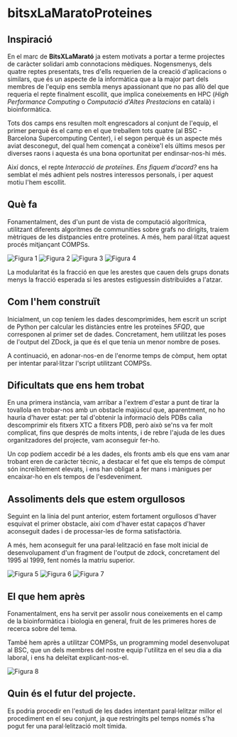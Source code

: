 # bitsxLaMaratoProteines

## Inspiració
En el marc de **BitsXLaMarató** ja estem motivats a portar a terme projectes de caràcter solidari amb connotacions mèdiques. Nogensmenys, dels quatre reptes presentats, tres d'ells requerien de la creació d'aplicacions o similars, que és un aspecte de la informàtica que a la major part dels membres de l'equip ens sembla menys apassionant que no pas allò del que requeria el repte finalment escollit, que implica coneixements en HPC (_High Performance Computing_ o _Computació d'Altes Prestacions_ en català) i bioinformàtica. 

Tots dos camps ens resulten molt engrescadors al conjunt de l'equip, el primer perquè és el camp en el que treballem tots quatre (al BSC - Barcelona Supercomputing Center), i el segon perquè és un aspecte més aviat desconegut, del qual hem començat a conèixe'l els últims mesos per diverses raons i aquesta és una bona oportunitat per endinsar-nos-hi més.

Així doncs, el repte _Interacció de proteïnes. Ens fiquem d’acord?_ ens ha semblat el més adhient pels nostres interessos personals, i per aquest motiu l'hem escollit. 

## Què fa
Fonamentalment, des d'un punt de vista de computació algorítmica, utilitzant diferents algoritmes de communities sobre grafs no dirigits, traiem mètriques de les distpancies entre proteïnes. A més, hem paral·litzat aquest procés mitjançant COMPSs.

![Figura 1](https://challengepost-s3-challengepost.netdna-ssl.com/photos/production/software_photos/001/769/589/datas/gallery.jpg)
![Figura 2](https://challengepost-s3-challengepost.netdna-ssl.com/photos/production/software_photos/001/769/590/datas/gallery.jpg)
![Figura 3](https://challengepost-s3-challengepost.netdna-ssl.com/photos/production/software_photos/001/769/591/datas/gallery.jpg)
![Figura 4](https://challengepost-s3-challengepost.netdna-ssl.com/photos/production/software_photos/001/769/592/datas/gallery.jpg)

La modularitat és la fracció en que les arestes que cauen dels grups donats menys la fracció esperada si les arestes estiguessin distribuïdes a l'atzar.

## Com l'hem construït
Inicialment, un cop teníem les dades descomprimides, hem escrit un script de Python per calcular les distàncies entre les proteïnes _5FQD_, que corresponen al primer set de dades. Concretament, hem utilitzat les poses de l'output del ZDock, ja que és el que tenia un menor nombre de poses.

A continuació, en adonar-nos-en de l'enorme temps de còmput, hem optat per intentar paral·litzar l'script utilitzant COMPSs.

## Dificultats que ens hem trobat
En una primera instància, vam arribar a l'extrem d'estar a punt de tirar la tovallola en trobar-nos amb un obstacle majúscul que, aparentment, no ho hauria d'haver estat: per tal d'obtenir la informació dels PDBs calia descomprimir els fitxers XTC a fitxers PDB, però això se'ns va fer molt complicat, fins que després de molts intents, i de rebre l'ajuda de les dues organitzadores del projecte, vam aconseguir fer-ho.

Un cop podíem accedir bé a les dades, els fronts amb els que ens vam anar trobant eren de caràcter tècnic, a destacar el fet que els temps de còmput són increïblement elevats, i ens han obligat a fer mans i mànigues per encaixar-ho en els tempos de l'esdeveniment.

## Assoliments dels que estem orgullosos
Seguint en la línia del punt anterior, estem fortament orgullosos d'haver esquivat el primer obstacle, així com d'haver estat capaços d'haver aconseguit dades i de processar-les de forma satisfactòria.

A més, hem aconseguit fer una paral·lelització en fase molt inicial de desenvolupament d'un fragment de l'output de zdock, concretament del 1995 al 1999, fent només la matriu superior.

![Figura 5](https://challengepost-s3-challengepost.netdna-ssl.com/photos/production/software_photos/001/769/549/datas/original.png)
![Figura 6](https://challengepost-s3-challengepost.netdna-ssl.com/photos/production/software_photos/001/769/546/datas/gallery.jpg)
![Figura 7](https://challengepost-s3-challengepost.netdna-ssl.com/photos/production/software_photos/001/769/547/datas/gallery.jpg)

## El que hem après
Fonamentalment, ens ha servit per assolir nous coneixements en el camp de la bioinformàtica i biologia en general, fruit de les primeres hores de recerca sobre del tema.

 També hem après a utilitzar COMPSs, un programming model desenvolupat al BSC, que un dels membres del nostre equip l'utilitza en el seu dia a dia laboral, i ens ha deleïtat explicant-nos-el.

![Figura 8](https://challengepost-s3-challengepost.netdna-ssl.com/photos/production/software_photos/001/769/595/datas/gallery.jpg)

## Quin és el futur del projecte.
Es podria procedir en l'estudi de les dades intentant paral·lelitzar millor el procediment en el seu conjunt, ja que restringits pel temps només s'ha pogut fer una paral·lelització molt tímida.

